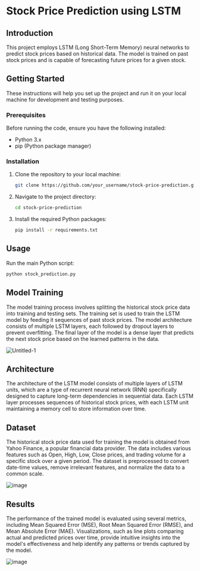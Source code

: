 # Stock Price Prediction using LSTM

## Introduction

This project employs LSTM (Long Short-Term Memory) neural networks to predict stock prices based on historical data. The model is trained on past stock prices and is capable of forecasting future prices for a given stock.

## Getting Started

These instructions will help you set up the project and run it on your local machine for development and testing purposes.

### Prerequisites

Before running the code, ensure you have the following installed:

- Python 3.x
- pip (Python package manager)

### Installation

1. Clone the repository to your local machine:

    ```bash
    git clone https://github.com/your_username/stock-price-prediction.git
    ```

2. Navigate to the project directory:

    ```bash
    cd stock-price-prediction
    ```

3. Install the required Python packages:

    ```bash
    pip install -r requirements.txt
    ```

## Usage

Run the main Python script:

```bash
python stock_prediction.py
```

## Model Training

The model training process involves splitting the historical stock price data into training and testing sets. The training set is used to train the LSTM model by feeding it sequences of past stock prices. The model architecture consists of multiple LSTM layers, each followed by dropout layers to prevent overfitting. The final layer of the model is a dense layer that predicts the next stock price based on the learned patterns in the data.

![Untitled-1](https://github.com/swapnilgupta14/Stock-Growth-Prediction-Project-using-LSTM/assets/85231522/57434ca2-1c48-46ad-a61f-b5858fa99b66)


## Architecture

The architecture of the LSTM model consists of multiple layers of LSTM units, which are a type of recurrent neural network (RNN) specifically designed to capture long-term dependencies in sequential data. Each LSTM layer processes sequences of historical stock prices, with each LSTM unit maintaining a memory cell to store information over time.

## Dataset

The historical stock price data used for training the model is obtained from Yahoo Finance, a popular financial data provider. The data includes various features such as Open, High, Low, Close prices, and trading volume for a specific stock over a given period. The dataset is preprocessed to convert date-time values, remove irrelevant features, and normalize the data to a common scale.

![image](https://github.com/swapnilgupta14/Stock-Growth-Prediction-Project-using-LSTM/assets/85231522/27b856b7-47dd-4455-af1a-22230c38977a)


## Results

The performance of the trained model is evaluated using several metrics, including Mean Squared Error (MSE), Root Mean Squared Error (RMSE), and Mean Absolute Error (MAE). Visualizations, such as line plots comparing actual and predicted prices over time, provide intuitive insights into the model's effectiveness and help identify any patterns or trends captured by the model.

![image](https://github.com/swapnilgupta14/Stock-Growth-Prediction-Project-using-LSTM/assets/85231522/6df76044-7a7d-4d89-8a21-95f2d9771276)

